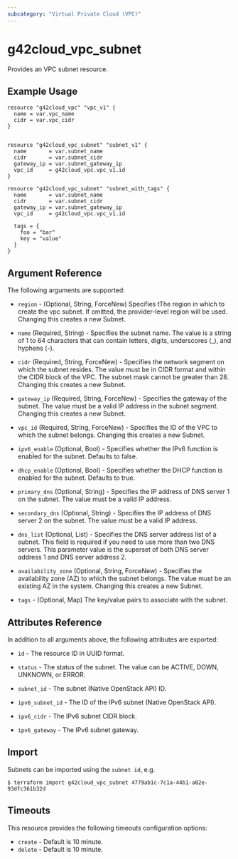 ```yaml
---
subcategory: "Virtual Private Cloud (VPC)"
---
```


# g42cloud_vpc_subnet

Provides an VPC subnet resource.

## Example Usage

```hcl
resource "g42cloud_vpc" "vpc_v1" {
  name = var.vpc_name
  cidr = var.vpc_cidr
}


resource "g42cloud_vpc_subnet" "subnet_v1" {
  name       = var.subnet_name
  cidr       = var.subnet_cidr
  gateway_ip = var.subnet_gateway_ip
  vpc_id     = g42cloud_vpc.vpc_v1.id
}

resource "g42cloud_vpc_subnet" "subnet_with_tags" {
  name       = var.subnet_name
  cidr       = var.subnet_cidr
  gateway_ip = var.subnet_gateway_ip
  vpc_id     = g42cloud_vpc.vpc_v1.id

  tags = {
    foo = "bar"
    key = "value"
  }
}

 ```

## Argument Reference

The following arguments are supported:

* `region` - (Optional, String, ForceNew) Specifies tThe region in which to create the vpc subnet. If omitted, the
  provider-level region will be used. Changing this creates a new Subnet.

* `name` (Required, String) - Specifies the subnet name. The value is a string of 1 to 64 characters that can contain
  letters, digits, underscores (_), and hyphens (-).

* `cidr` (Required, String, ForceNew) - Specifies the network segment on which the subnet resides. The value must be in
  CIDR format and within the CIDR block of the VPC. The subnet mask cannot be greater than 28. Changing this creates a
  new Subnet.

* `gateway_ip` (Required, String, ForceNew) - Specifies the gateway of the subnet. The value must be a valid IP address
  in the subnet segment. Changing this creates a new Subnet.

* `vpc_id` (Required, String, ForceNew) - Specifies the ID of the VPC to which the subnet belongs. Changing this creates
  a new Subnet.

* `ipv6_enable` (Optional, Bool) - Specifies whether the IPv6 function is enabled for the subnet. Defaults to false.

* `dhcp_enable` (Optional, Bool) - Specifies whether the DHCP function is enabled for the subnet. Defaults to true.

* `primary_dns` (Optional, String) - Specifies the IP address of DNS server 1 on the subnet. The value must be a valid
  IP address.

* `secondary_dns` (Optional, String) - Specifies the IP address of DNS server 2 on the subnet. The value must be a valid
  IP address.

* `dns_list` (Optional, List) - Specifies the DNS server address list of a subnet. This field is required if you need to
  use more than two DNS servers. This parameter value is the superset of both DNS server address 1 and DNS server
  address 2.

* `availability_zone` (Optional, String, ForceNew) - Specifies the availability zone (AZ) to which the subnet belongs.
  The value must be an existing AZ in the system. Changing this creates a new Subnet.

* `tags` - (Optional, Map) The key/value pairs to associate with the subnet.

## Attributes Reference

In addition to all arguments above, the following attributes are exported:

* `id` - The resource ID in UUID format.

* `status` - The status of the subnet. The value can be ACTIVE, DOWN, UNKNOWN, or ERROR.

* `subnet_id` - The subnet (Native OpenStack API) ID.

* `ipv6_subnet_id` - The ID of the IPv6 subnet (Native OpenStack API).

* `ipv6_cidr` - The IPv6 subnet CIDR block.

* `ipv6_gateway` - The IPv6 subnet gateway.

## Import

Subnets can be imported using the `subnet id`, e.g.

```
$ terraform import g42cloud_vpc_subnet 4779ab1c-7c1a-44b1-a02e-93dfc361b32d
```

## Timeouts

This resource provides the following timeouts configuration options:

* `create` - Default is 10 minute.
* `delete` - Default is 10 minute.
